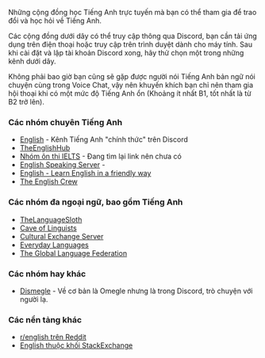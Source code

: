Những cộng đồng học Tiếng Anh trực tuyến mà bạn có thể tham gia để trao đổi và học hỏi về Tiếng Anh.

Các cộng đồng dưới dây có thể truy cập thông qua Discord, bạn cần tải ứng dụng trên điện thoại hoặc truy cập trên trình duyệt dành cho máy tính. Sau khi cài đặt và lập tài khoản Discord xong, hãy thử chọn một trong những kênh dưới dây.

Không phải bao giờ bạn cũng sẽ gặp được người nói Tiếng Anh bản ngữ nói chuyện cùng trong Voice Chat, vậy nên khuyến khích bạn chỉ nên tham gia hội thoại khi có một mức độ Tiếng Anh ổn (Khoảng ít nhất B1, tốt nhất là từ B2 trở lên).

### Các nhóm chuyên Tiếng Anh 

- [English](https://discord.com/english) - Kênh Tiếng Anh "chính thức" trên Discord
- [TheEnglishHub](https://discord.com/invite/enghub)
- [Nhóm ôn thi IELTS]() - Đang tìm lại link nên chưa có
- [English Speaking Server](https://discord.com/invite/english-speaking-practice-998792086197383168) - 
- [English - Learn English in a friendly way](https://discord.gg/cJswuSbzZ6)
- [The English Crew](https://discord.gg/MRcCNrK)

### Các nhóm đa ngoại ngữ, bao gồm Tiếng Anh

- [TheLanguageSloth](https://discord.com/invite/languages)
- [Cave of Linguists](https://discord.gg/J2Mg8hZ)
- [Cultural Exchange Server](https://discord.gg/x9B5gNF)
- [Everyday Languages](https://discord.gg/R7MT8J9UEG)
- [The Global Language Federation](https://discord.gg/A9yUrtm) 

### Các nhóm hay khác

- [Dismegle](https://discord.com/invite/x5sKVup) - Về cơ bản là Omegle nhưng là trong Discord, trò chuyện với người lạ.

### Các nền tảng khác
- [r/english trên Reddit](https://reddit.com/r/ENGLISH/)
- [English thuộc khối StackExchange](https://english.stackexchange.com/)